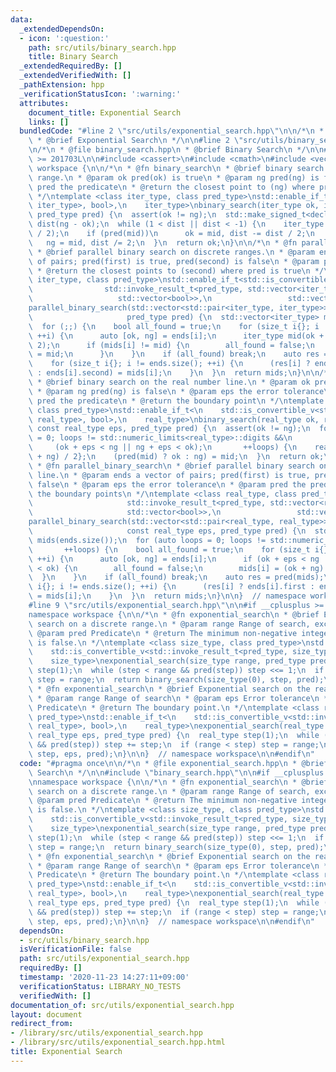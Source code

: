 ```yaml
---
data:
  _extendedDependsOn:
  - icon: ':question:'
    path: src/utils/binary_search.hpp
    title: Binary Search
  _extendedRequiredBy: []
  _extendedVerifiedWith: []
  _pathExtension: hpp
  _verificationStatusIcon: ':warning:'
  attributes:
    document_title: Exponential Search
    links: []
  bundledCode: "#line 2 \"src/utils/exponential_search.hpp\"\n\n/*\n * @file exponential_search.hpp\n\
    \ * @brief Exponential Search\n */\n\n#line 2 \"src/utils/binary_search.hpp\"\n\
    \n/*\n * @file binary_search.hpp\n * @brief Binary Search\n */\n\n#if __cplusplus\
    \ >= 201703L\n\n#include <cassert>\n#include <cmath>\n#include <vector>\n\nnamespace\
    \ workspace {\n\n/*\n * @fn binary_search\n * @brief binary search on a discrete\
    \ range.\n * @param ok pred(ok) is true\n * @param ng pred(ng) is false\n * @param\
    \ pred the predicate\n * @return the closest point to (ng) where pred is true\n\
    \ */\ntemplate <class iter_type, class pred_type>\nstd::enable_if_t<\n    std::is_convertible_v<std::invoke_result_t<pred_type,\
    \ iter_type>, bool>,\n    iter_type>\nbinary_search(iter_type ok, iter_type ng,\
    \ pred_type pred) {\n  assert(ok != ng);\n  std::make_signed_t<decltype(ng - ok)>\
    \ dist(ng - ok);\n  while (1 < dist || dist < -1) {\n    iter_type mid(ok + dist\
    \ / 2);\n    if (pred(mid))\n      ok = mid, dist -= dist / 2;\n    else\n   \
    \   ng = mid, dist /= 2;\n  }\n  return ok;\n}\n\n/*\n * @fn parallel_binary_search\n\
    \ * @brief parallel binary search on discrete ranges.\n * @param ends a vector\
    \ of pairs; pred(first) is true, pred(second) is false\n * @param pred the predicate\n\
    \ * @return the closest points to (second) where pred is true\n */\ntemplate <class\
    \ iter_type, class pred_type>\nstd::enable_if_t<std::is_convertible_v<\n     \
    \                std::invoke_result_t<pred_type, std::vector<iter_type>>,\n  \
    \                   std::vector<bool>>,\n                 std::vector<iter_type>>\n\
    parallel_binary_search(std::vector<std::pair<iter_type, iter_type>> ends,\n  \
    \                     pred_type pred) {\n  std::vector<iter_type> mids(ends.size());\n\
    \  for (;;) {\n    bool all_found = true;\n    for (size_t i{}; i != ends.size();\
    \ ++i) {\n      auto [ok, ng] = ends[i];\n      iter_type mid(ok + (ng - ok) /\
    \ 2);\n      if (mids[i] != mid) {\n        all_found = false;\n        mids[i]\
    \ = mid;\n      }\n    }\n    if (all_found) break;\n    auto res = pred(mids);\n\
    \    for (size_t i{}; i != ends.size(); ++i) {\n      (res[i] ? ends[i].first\
    \ : ends[i].second) = mids[i];\n    }\n  }\n  return mids;\n}\n\n/*\n * @fn binary_search\n\
    \ * @brief binary search on the real number line.\n * @param ok pred(ok) is true\n\
    \ * @param ng pred(ng) is false\n * @param eps the error tolerance\n * @param\
    \ pred the predicate\n * @return the boundary point\n */\ntemplate <class real_type,\
    \ class pred_type>\nstd::enable_if_t<\n    std::is_convertible_v<std::invoke_result_t<pred_type,\
    \ real_type>, bool>,\n    real_type>\nbinary_search(real_type ok, real_type ng,\
    \ const real_type eps, pred_type pred) {\n  assert(ok != ng);\n  for (auto loops\
    \ = 0; loops != std::numeric_limits<real_type>::digits &&\n                  \
    \     (ok + eps < ng || ng + eps < ok);\n       ++loops) {\n    real_type mid{(ok\
    \ + ng) / 2};\n    (pred(mid) ? ok : ng) = mid;\n  }\n  return ok;\n}\n\n/*\n\
    \ * @fn parallel_binary_search\n * @brief parallel binary search on the real number\
    \ line.\n * @param ends a vector of pairs; pred(first) is true, pred(second) is\
    \ false\n * @param eps the error tolerance\n * @param pred the predicate\n * @return\
    \ the boundary points\n */\ntemplate <class real_type, class pred_type>\nstd::enable_if_t<std::is_convertible_v<\n\
    \                     std::invoke_result_t<pred_type, std::vector<real_type>>,\n\
    \                     std::vector<bool>>,\n                 std::vector<real_type>>\n\
    parallel_binary_search(std::vector<std::pair<real_type, real_type>> ends,\n  \
    \                     const real_type eps, pred_type pred) {\n  std::vector<real_type>\
    \ mids(ends.size());\n  for (auto loops = 0; loops != std::numeric_limits<real_type>::digits;\n\
    \       ++loops) {\n    bool all_found = true;\n    for (size_t i{}; i != ends.size();\
    \ ++i) {\n      auto [ok, ng] = ends[i];\n      if (ok + eps < ng || ng + eps\
    \ < ok) {\n        all_found = false;\n        mids[i] = (ok + ng) / 2;\n    \
    \  }\n    }\n    if (all_found) break;\n    auto res = pred(mids);\n    for (size_t\
    \ i{}; i != ends.size(); ++i) {\n      (res[i] ? ends[i].first : ends[i].second)\
    \ = mids[i];\n    }\n  }\n  return mids;\n}\n\n}  // namespace workspace\n\n#endif\n\
    #line 9 \"src/utils/exponential_search.hpp\"\n\n#if __cplusplus >= 201703L\n\n\
    namespace workspace {\n\n/*\n * @fn exponential_search\n * @brief Exponential\
    \ search on a discrete range.\n * @param range Range of search, exclusive\n *\
    \ @param pred Predicate\n * @return The minimum non-negative integer where pred\
    \ is false.\n */\ntemplate <class size_type, class pred_type>\nstd::enable_if_t<\n\
    \    std::is_convertible_v<std::invoke_result_t<pred_type, size_type>, bool>,\n\
    \    size_type>\nexponential_search(size_type range, pred_type pred) {\n  size_type\
    \ step(1);\n  while (step < range && pred(step)) step <<= 1;\n  if (range < step)\
    \ step = range;\n  return binary_search(size_type(0), step, pred);\n}\n\n/*\n\
    \ * @fn exponential_search\n * @brief Exponential search on the real number line.\n\
    \ * @param range Range of search\n * @param eps Error tolerance\n * @param pred\
    \ Predicate\n * @return The boundary point.\n */\ntemplate <class real_type, class\
    \ pred_type>\nstd::enable_if_t<\n    std::is_convertible_v<std::invoke_result_t<pred_type,\
    \ real_type>, bool>,\n    real_type>\nexponential_search(real_type range, const\
    \ real_type eps, pred_type pred) {\n  real_type step(1);\n  while (step < range\
    \ && pred(step)) step += step;\n  if (range < step) step = range;\n  return binary_search(real_type(0),\
    \ step, eps, pred);\n}\n\n}  // namespace workspace\n\n#endif\n"
  code: "#pragma once\n\n/*\n * @file exponential_search.hpp\n * @brief Exponential\
    \ Search\n */\n\n#include \"binary_search.hpp\"\n\n#if __cplusplus >= 201703L\n\
    \nnamespace workspace {\n\n/*\n * @fn exponential_search\n * @brief Exponential\
    \ search on a discrete range.\n * @param range Range of search, exclusive\n *\
    \ @param pred Predicate\n * @return The minimum non-negative integer where pred\
    \ is false.\n */\ntemplate <class size_type, class pred_type>\nstd::enable_if_t<\n\
    \    std::is_convertible_v<std::invoke_result_t<pred_type, size_type>, bool>,\n\
    \    size_type>\nexponential_search(size_type range, pred_type pred) {\n  size_type\
    \ step(1);\n  while (step < range && pred(step)) step <<= 1;\n  if (range < step)\
    \ step = range;\n  return binary_search(size_type(0), step, pred);\n}\n\n/*\n\
    \ * @fn exponential_search\n * @brief Exponential search on the real number line.\n\
    \ * @param range Range of search\n * @param eps Error tolerance\n * @param pred\
    \ Predicate\n * @return The boundary point.\n */\ntemplate <class real_type, class\
    \ pred_type>\nstd::enable_if_t<\n    std::is_convertible_v<std::invoke_result_t<pred_type,\
    \ real_type>, bool>,\n    real_type>\nexponential_search(real_type range, const\
    \ real_type eps, pred_type pred) {\n  real_type step(1);\n  while (step < range\
    \ && pred(step)) step += step;\n  if (range < step) step = range;\n  return binary_search(real_type(0),\
    \ step, eps, pred);\n}\n\n}  // namespace workspace\n\n#endif\n"
  dependsOn:
  - src/utils/binary_search.hpp
  isVerificationFile: false
  path: src/utils/exponential_search.hpp
  requiredBy: []
  timestamp: '2020-11-23 14:27:11+09:00'
  verificationStatus: LIBRARY_NO_TESTS
  verifiedWith: []
documentation_of: src/utils/exponential_search.hpp
layout: document
redirect_from:
- /library/src/utils/exponential_search.hpp
- /library/src/utils/exponential_search.hpp.html
title: Exponential Search
---
```

